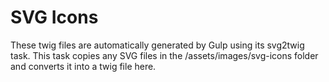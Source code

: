 # SVG Icons

These twig files are automatically generated by Gulp using its svg2twig task.  This task copies any SVG files in the /assets/images/svg-icons folder and converts it into a twig file here.